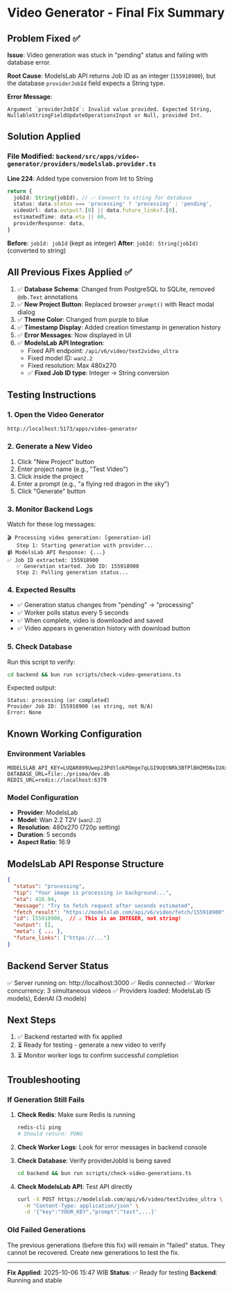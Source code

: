 # Video Generator - Final Fix Summary

## Problem Fixed ✅

**Issue**: Video generation was stuck in "pending" status and failing with database error.

**Root Cause**: ModelsLab API returns Job ID as an integer (`155918900`), but the database `providerJobId` field expects a String type.

**Error Message**:
```
Argument `providerJobId`: Invalid value provided. Expected String, NullableStringFieldUpdateOperationsInput or Null, provided Int.
```

## Solution Applied

### File Modified: `backend/src/apps/video-generator/providers/modelslab.provider.ts`

**Line 224**: Added type conversion from Int to String

```typescript
return {
  jobId: String(jobId), // ✅ Convert to string for database
  status: data.status === 'processing' ? 'processing' : 'pending',
  videoUrl: data.output?.[0] || data.future_links?.[0],
  estimatedTime: data.eta || 60,
  providerResponse: data,
}
```

**Before**: `jobId: jobId` (kept as integer)
**After**: `jobId: String(jobId)` (converted to string)

## All Previous Fixes Applied ✅

1. ✅ **Database Schema**: Changed from PostgreSQL to SQLite, removed `@db.Text` annotations
2. ✅ **New Project Button**: Replaced browser `prompt()` with React modal dialog
3. ✅ **Theme Color**: Changed from purple to blue
4. ✅ **Timestamp Display**: Added creation timestamp in generation history
5. ✅ **Error Messages**: Now displayed in UI
6. ✅ **ModelsLab API Integration**:
   - Fixed API endpoint: `/api/v6/video/text2video_ultra`
   - Fixed model ID: `wan2.2`
   - Fixed resolution: Max 480x270
   - ✅ **Fixed Job ID type**: Integer → String conversion

## Testing Instructions

### 1. Open the Video Generator
```
http://localhost:5173/apps/video-generator
```

### 2. Generate a New Video
1. Click "New Project" button
2. Enter project name (e.g., "Test Video")
3. Click inside the project
4. Enter a prompt (e.g., "a flying red dragon in the sky")
5. Click "Generate" button

### 3. Monitor Backend Logs
Watch for these log messages:
```
🎬 Processing video generation: [generation-id]
   Step 1: Starting generation with provider...
📹 ModelsLab API Response: {...}
✅ Job ID extracted: 155918900
   ✅ Generation started. Job ID: 155918900
   Step 2: Polling generation status...
```

### 4. Expected Results
- ✅ Generation status changes from "pending" → "processing"
- ✅ Worker polls status every 5 seconds
- ✅ When complete, video is downloaded and saved
- ✅ Video appears in generation history with download button

### 5. Check Database
Run this script to verify:
```bash
cd backend && bun run scripts/check-video-generations.ts
```

Expected output:
```
Status: processing (or completed)
Provider Job ID: 155918900 (as string, not N/A)
Error: None
```

## Known Working Configuration

### Environment Variables
```env
MODELSLAB_API_KEY=LUQAR899Uwep23PdtlokPOmge7qLGI9UQtNRk3BfPlBHZM5NxIUXxiUJgbwS
DATABASE_URL=file:./prisma/dev.db
REDIS_URL=redis://localhost:6379
```

### Model Configuration
- **Provider**: ModelsLab
- **Model**: Wan 2.2 T2V (`wan2.2`)
- **Resolution**: 480x270 (720p setting)
- **Duration**: 5 seconds
- **Aspect Ratio**: 16:9

## ModelsLab API Response Structure

```json
{
  "status": "processing",
  "tip": "Your image is processing in background...",
  "eta": 416.94,
  "message": "Try to fetch request after seconds estimated",
  "fetch_result": "https://modelslab.com/api/v6/video/fetch/155918900",
  "id": 155918900,  // ⚠️ This is an INTEGER, not string!
  "output": [],
  "meta": { ... },
  "future_links": ["https://..."]
}
```

## Backend Server Status

✅ Server running on: http://localhost:3000
✅ Redis connected
✅ Worker concurrency: 3 simultaneous videos
✅ Providers loaded: ModelsLab (5 models), EdenAI (3 models)

## Next Steps

1. ✅ Backend restarted with fix applied
2. ⏳ Ready for testing - generate a new video to verify
3. ⏳ Monitor worker logs to confirm successful completion

## Troubleshooting

### If Generation Still Fails

1. **Check Redis**: Make sure Redis is running
   ```bash
   redis-cli ping
   # Should return: PONG
   ```

2. **Check Worker Logs**: Look for error messages in backend console

3. **Check Database**: Verify providerJobId is being saved
   ```bash
   cd backend && bun run scripts/check-video-generations.ts
   ```

4. **Check ModelsLab API**: Test API directly
   ```bash
   curl -X POST https://modelslab.com/api/v6/video/text2video_ultra \
     -H "Content-Type: application/json" \
     -d '{"key":"YOUR_KEY","prompt":"test",...}'
   ```

### Old Failed Generations

The previous generations (before this fix) will remain in "failed" status. They cannot be recovered. Create new generations to test the fix.

---

**Fix Applied**: 2025-10-06 15:47 WIB
**Status**: ✅ Ready for testing
**Backend**: Running and stable
